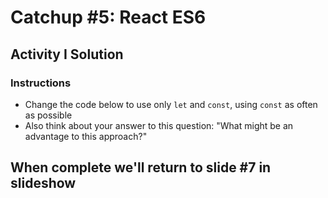 # Catchup #5: React ES6
## Activity I Solution
### Instructions
* Change the code below to use only `let` and `const`, using `const` as often as possible
* Also think about your answer to this question: "What might be an advantage to this approach?"

## When complete we'll return to slide #7 in slideshow
